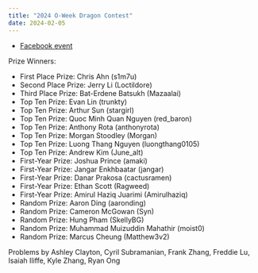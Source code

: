 ```yaml
---
title: "2024 O-Week Dragon Contest"
date: 2024-02-05
---
```


<!--more-->
- [Facebook event](https://www.facebook.com/events/1360684534569075)

Prize Winners:

- First Place Prize: Chris Ahn (s1m7u)
- Second Place Prize: Jerry Li (Loctildore)
- Third Place Prize: Bat-Erdene Batsukh (Mazaalai)
- Top Ten Prize: Evan Lin (trunkty)
- Top Ten Prize: Arthur Sun (stargirl)
- Top Ten Prize: Quoc Minh Quan Nguyen (red\_baron)
- Top Ten Prize: Anthony Rota (anthonyrota)
- Top Ten Prize: Morgan Stoodley (Morgan)
- Top Ten Prize: Luong Thang Nguyen (luongthang0105)
- Top Ten Prize: Andrew Kim (June\_alt)
- First-Year Prize: Joshua Prince (amaki)
- First-Year Prize: Jangar Enkhbaatar (jangar)
- First-Year Prize: Danar Prakosa (cactusramen)
- First-Year Prize: Ethan Scott (Ragweed)
- First-Year Prize: Amirul Haziq Juarimi (Amirulhaziq)
- Random Prize: Aaron Ding (aaronding)
- Random Prize: Cameron McGowan (Syn)
- Random Prize: Hung Pham (SkellyBG)
- Random Prize: Muhammad Muizuddin Mahathir (moist0)
- Random Prize: Marcus Cheung (Matthew3v2)

Problems by Ashley Clayton, Cyril Subramanian, Frank Zhang, Freddie Lu, Isaiah Iliffe, Kyle Zhang, Ryan Ong